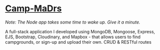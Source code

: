 # [Camp-MaDrs](https://campmadrs.onrender.com/)
*Note: The Node app takes some time to wake up. Give it a minute.*

A full-stack application I developed using MongoDB, Mongoose, Express, EJS, Bootstrap, Cloudinary, and Mapbox - that allows users to find campgrounds, or sign-up and upload their own. CRUD &amp; RESTful routes
